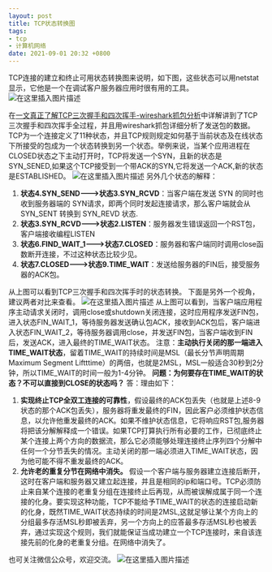```yaml
---
layout: post
title: TCP状态转换图
tags: 
- tcp
- 计算机网络
date: 2021-09-01 20:32 +0800
---
```



TCP连接的建立和终止可用状态转换图来说明，如下图，这些状态可以用netstat显示，它他是一个在调试客户服务器应用时很有用的工具。
![在这里插入图片描述](https://img-blog.csdnimg.cn/20200812172350556.png#pic_center)

在[一文真正了解TCP三次握手和四次挥手-wireshark抓包分析](https://blog.csdn.net/u012582648/article/details/107934585)中详解讲到了TCP三次握手和四次挥手全过程，并且用wireshark抓包详细分析了发送包的数据。
TCP为一个连接定义了11种状态，并且TCP规则规定如何基于当前状态及在线状态下所接受的包成为一个状态转换到另一个状态。举例来说，当某个应用进程在CLOSED状态之下主动打开时，TCP将发送一个SYN，且新的状态是SYN_SENED,如果这个TCP接受到一个带ACK的SYN,它将发送一个ACK,新的状态是ESTABLISHED。
![在这里插入图片描述](https://img-blog.csdnimg.cn/20200812162346605.png?x-oss-process=image/watermark,type_ZmFuZ3poZW5naGVpdGk,shadow_10,text_aHR0cHM6Ly9ibG9nLmNzZG4ubmV0L3UwMTI1ODI2NDg=,size_16,color_FFFFFF,t_70#pic_center)
另外几个状态的解释：

 1. **状态4.SYN_SEND--->状态3.SYN_RCVD**：当客户端在发送 SYN 的同时也收到服务器端的 SYN请求，即两个同时发起连接请求，那么客户端就会从 SYN_SENT 转换到 SYN_REVD 状态.
 2. **状态3.SYN_RCVD--->状态2.LISTEN**：服务器发生错误返回一个RST包，客户端接收编程LISTEN
 3. **状态6.FIND_WAIT_1--->状态7.CLOSED**：服务器和客户端同时调用close函数断开连接，不过这种状态比较少见。
 4. **状态7.CLOSED--->状态9.TIME_WAIT**：发送给服务器的FIN后，接受服务器的ACK包。

从上图可以看到TCP三次握手和四次挥手时的状态转换。
下面是另外一个视角，建议两者对比来查看。
![在这里插入图片描述](https://img-blog.csdnimg.cn/20200812162544508.png?x-oss-process=image/watermark,type_ZmFuZ3poZW5naGVpdGk,shadow_10,text_aHR0cHM6Ly9ibG9nLmNzZG4ubmV0L3UwMTI1ODI2NDg=,size_16,color_FFFFFF,t_70#pic_center)
从上图可以看到，当客户端应用程序主动请求关闭时，调用close或shutdown关闭连接，这时应用程序发送FIN包，进入状态FIN_WAIT_1，等待服务器发送确认包ACK，接收到ACK包后，客户端进入状态FIN_WAIT_2，等待服务器调用close，并发送FIN包，当客户端收到FIN后，发送ACK，进入最终的TIME_WAIT状态。
注意：**主动执行关闭的那一端进入TIME_WAIT状态**，留着TIME_WAIT的持续时间是MSL（最长分节声明周期 Maximum Segment Liftttime）的两倍，也就是2MSL，MSL一般适合30秒到2分钟，所以TIME_WAIT的时间一般为1-4分钟。
**问题：为何要存在TIME_WAIT的状态？不可以直接到CLOSE的状态吗？**
答：理由如下：

 1. **实现终止TCP全双工连接的可靠性**，假设最终的ACK包丢失（也就是上述8-9状态的那个ACK包丢失），服务器将重发最终的FIN，因此客户必须维护状态信息，以允许他重发最终的ACK。如果不维护状态信息，它将响应RST包,服务器将把该分解解释成一个错误。如果TCP打算执行所有必要的工作，已彻底终止某个连接上两个方向的数据流，那么它必须能够处理连接终止序列四个分解中任何一个分节丢失的情况。主动关闭的那一端必须进入TIME_WAIT状态，因为他可能不得不重发最终的ACK。
 2. **允许老的重复分节在网络中消失。** 假设一个客户端与服务器建立连接后断开，这时在客户端和服务器又建立起连接，并且是相同的ip和端口号。TCP必须防止来自某个连接的老重复分组在连接终止后再现，从而被误解成属于同一个连接的化身。要实现这种功能，TCP不能给予TIME_WAIT的状态的连接启动新的化身，既然TIME_WAIT状态持续的时间是2MSL,这就足够让某个方向上的分组最多存活MSL秒即被丢弃，另一个方向上的应答最多存活MSL秒也被丢弃，通过实现这个规则，我们就能保证当成功建立一个TCP连接时，来自该连接先前的化身的老重复分组。在网络中消失了。

也可关注微信公众号，欢迎交流。
![在这里插入图片描述](https://img-blog.csdnimg.cn/20200813123208602.jpg#pic_center)
